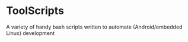 # ToolScripts
A variety of handy bash scripts written to automate (Android/embedded Linux) development
